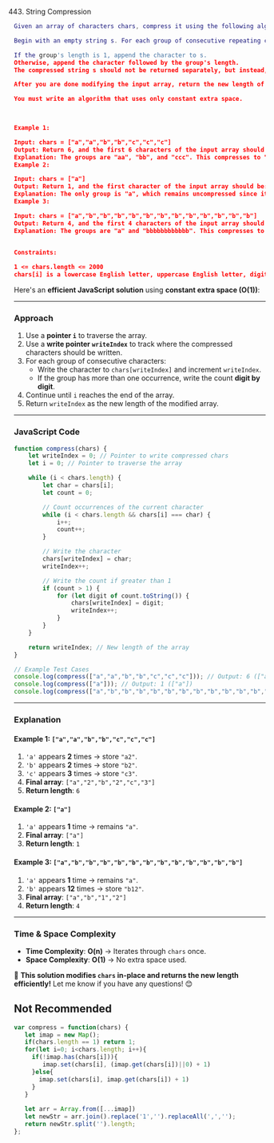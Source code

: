 443. String Compression

```lua
Given an array of characters chars, compress it using the following algorithm:

Begin with an empty string s. For each group of consecutive repeating characters in chars:

If the group's length is 1, append the character to s.
Otherwise, append the character followed by the group's length.
The compressed string s should not be returned separately, but instead, be stored in the input character array chars. Note that group lengths that are 10 or longer will be split into multiple characters in chars.

After you are done modifying the input array, return the new length of the array.

You must write an algorithm that uses only constant extra space.

 

Example 1:

Input: chars = ["a","a","b","b","c","c","c"]
Output: Return 6, and the first 6 characters of the input array should be: ["a","2","b","2","c","3"]
Explanation: The groups are "aa", "bb", and "ccc". This compresses to "a2b2c3".
Example 2:

Input: chars = ["a"]
Output: Return 1, and the first character of the input array should be: ["a"]
Explanation: The only group is "a", which remains uncompressed since it's a single character.
Example 3:

Input: chars = ["a","b","b","b","b","b","b","b","b","b","b","b","b"]
Output: Return 4, and the first 4 characters of the input array should be: ["a","b","1","2"].
Explanation: The groups are "a" and "bbbbbbbbbbbb". This compresses to "ab12".
 

Constraints:

1 <= chars.length <= 2000
chars[i] is a lowercase English letter, uppercase English letter, digit, or symbol.
```
Here's an **efficient JavaScript solution** using **constant extra space (O(1))**:

---

### **Approach**
1. Use a **pointer `i`** to traverse the array.
2. Use a **write pointer `writeIndex`** to track where the compressed characters should be written.
3. For each group of consecutive characters:
   - Write the character to `chars[writeIndex]` and increment `writeIndex`.
   - If the group has more than one occurrence, write the count **digit by digit**.
4. Continue until `i` reaches the end of the array.
5. Return `writeIndex` as the new length of the modified array.

---

### **JavaScript Code**
```js
function compress(chars) {
    let writeIndex = 0; // Pointer to write compressed chars
    let i = 0; // Pointer to traverse the array

    while (i < chars.length) {
        let char = chars[i];
        let count = 0;

        // Count occurrences of the current character
        while (i < chars.length && chars[i] === char) {
            i++;
            count++;
        }

        // Write the character
        chars[writeIndex] = char;
        writeIndex++;

        // Write the count if greater than 1
        if (count > 1) {
            for (let digit of count.toString()) {
                chars[writeIndex] = digit;
                writeIndex++;
            }
        }
    }

    return writeIndex; // New length of the array
}

// Example Test Cases
console.log(compress(["a","a","b","b","c","c","c"])); // Output: 6 (["a","2","b","2","c","3"])
console.log(compress(["a"])); // Output: 1 (["a"])
console.log(compress(["a","b","b","b","b","b","b","b","b","b","b","b","b"])); // Output: 4 (["a","b","1","2"])
```

---

### **Explanation**
#### **Example 1: `["a","a","b","b","c","c","c"]`**
1. `'a'` appears **2** times → store `"a2"`.
2. `'b'` appears **2** times → store `"b2"`.
3. `'c'` appears **3** times → store `"c3"`.
4. **Final array**: `["a","2","b","2","c","3"]`
5. **Return length**: `6`

#### **Example 2: `["a"]`**
1. `'a'` appears **1** time → remains `"a"`.
2. **Final array**: `["a"]`
3. **Return length**: `1`

#### **Example 3: `["a","b","b","b","b","b","b","b","b","b","b","b","b"]`**
1. `'a'` appears **1** time → remains `"a"`.
2. `'b'` appears **12** times → store `"b12"`.
3. **Final array**: `["a","b","1","2"]`
4. **Return length**: `4`

---

### **Time & Space Complexity**
- **Time Complexity**: **O(n)** → Iterates through `chars` once.
- **Space Complexity**: **O(1)** → No extra space used.

🚀 **This solution modifies `chars` in-place and returns the new length efficiently!** Let me know if you have any questions! 😊

## Not Recommended
```js
var compress = function(chars) {
   let imap = new Map();
   if(chars.length == 1) return 1;
   for(let i=0; i<chars.length; i++){     
     if(!imap.has(chars[i])){
        imap.set(chars[i], (imap.get(chars[i])||0) + 1)  
     }else{
       imap.set(chars[i], imap.get(chars[i]) + 1)  
     }
   }
   
   let arr = Array.from([...imap])
   let newStr = arr.join().replace('1','').replaceAll(',','');
   return newStr.split('').length;
};
```